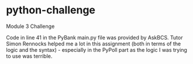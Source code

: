 # python-challenge
Module 3 Challenge

Code in line 41 in the PyBank main.py file was provided by AskBCS.
Tutor Simon Rennocks helped me a lot in this assignment (both in terms of the logic and the syntax) - especially in the PyPoll part as the logic I was trying to use was terrible.
